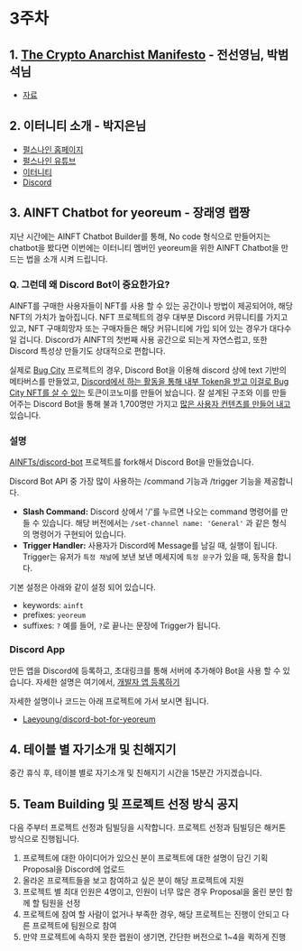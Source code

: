 # 3주차

## 1. [The Crypto Anarchist Manifesto](https://groups.csail.mit.edu/mac/classes/6.805/articles/crypto/cypherpunks/may-crypto-manifesto.html) - 전선영님, 박범석님

- [자료]()

## 2. 이터니티 소개 - 박지은님

- [펄스나인 홈페이지](https://www.pulse9.net)
- [펄스나인 유튜브](https://www.youtube.com/c/PULSE9_Inc)
- [이터니티](https://planet-aiia.com/)
- [Discord](https://discord.com/invite/9hrrUMfzpN)

## 3. AINFT Chatbot for yeoreum - 장래영 랩짱

지난 시간에는 AINFT Chatbot Builder를 통해, No code 형식으로 만들어지는 chatbot을 봤다면 이번에는 이터니티 멤버인 yeoreum을 위한 AINFT Chatbot을 만드는 법을 소개 시켜 드립니다.


### Q. 그런데 왜 Discord Bot이 중요한가요?

AINFT를 구매한 사용자들이 NFT를 사용 할 수 있는 공간이나 방법이 제공되어야, 해당 NFT의 가치가 높아집니다. NFT 프로젝트의 경우 대부분 Discord 커뮤니티를 가지고 있고, NFT 구매희망자 또는 구매자들은 해당 커뮤니티에 가입 되어 있는 경우가 대다수 일 겁니다. Discord가 AINFT의 첫번째 사용 공간으로 되는게 자연스럽고, 또한 Discord 특성상 만들기도 상대적으로 편합니다.

실제로 [Bug City](https://discord.gg/mcEczay4VQ) 프로젝트의 경우, Discord Bot을 이용해 discord 상에 text 기반의 메타버스를 만들었고, [Discord에서 하는 활동을 통해 내부 Token을 받고 이걸로 Bug City NFT를 살 수 있는](https://absorbed-boat-ff3.notion.site/2c7cbc1e7dbf46cabe388ec6cc341594) 토큰이코노미를 만들어 놨습니다. 잘 설계된 구조와 이를 만들어주는 Discord Bot을 통해 불과 1,700명만 가지고 [많은 사용자 컨텐츠를 만들어 내고](https://twitter.com/hashtag/bugcity?src=hashtag_click&f=live) 있습니다.

### 설명

[AINFTs/discord-bot](https://github.com/AINFTs/discord-bot) 프로젝트를 fork해서 Discord Bot을 만들었습니다.

Discord Bot API 중 가장 많이 사용하는 /command 기능과 /trigger 기능을 제공합니다.

- **Slash Command:** Discord 상에서 '/'를 누르면 나오는 command 명령어를 만들 수 있습니다. 해당 버전에서는 `/set-channel name: 'General'` 과 같은 형식의 명령어가 구현되어 있습니다.
- **Trigger Handler:** 사용자가 Discord에 Message를 남길 때, 실행이 됩니다. Trigger는 유저가 `특정 채널`에 보낸 보낸 메세지에 `특정 문구`가 있을 때, 동작을 합니다.

기본 설정은 아래와 같이 설정 되어 있습니다.
- keywords: `ainft`
- prefixes: `yeoreum`
- suffixes: `?`
예를 들어, `?`로 끝나는 문장에 Trigger가 됩니다.

### Discord App

만든 앱을 Discord에 등록하고, 초대링크를 통해 서버에 추가해야 Bot을 사용 할 수 있습니다. 자세한 설명은 여기에서, [개발자 앱 등록하기](https://blog.naver.com/wpdus2694/221192640522)

자세한 설명이나 코드는 아래 프로젝트에 가서 보시면 됩니다.
- [Laeyoung/discord-bot-for-yeoreum](https://github.com/Laeyoung/discord-bot-for-yeoreum)

## 4. 테이블 별 자기소개 및 친해지기

중간 휴식 후, 테이블 별로 자기소개 및 친해지기 시간을 15분간 가지겠습니다.

## 5. Team Building 및 프로젝트 선정 방식 공지
다음 주부터 프로젝트 선정과 팀빌딩을 시작합니다. 프로젝트 선정과 팀빌딩은 해커톤 방식으로 진행됩니다.

1. 프로젝트에 대한 아이디어가 있으신 분이 프로젝트에 대한 설명이 담긴 기획 Proposal을 Discord에 업로드
2. 올라온 프로젝트들을 보고 참여하고 싶은 분이 해당 프로젝트에 지원
3. 프로젝트 별 최대 인원은 4명이고, 인원이 너무 많은 경우 Proposal을 올린 분인 함께 할 팀원을 선정
4. 프로젝트에 참여 할 사람이 없거나 부족한 경우, 해당 프로젝트는 진행이 안되고 다른 프로젝트에 팀원으로 참여
5. 만약 프로젝트에 속하지 못한 랩원이 생기면, 간단한 버전으로 1~4을 퀵하게 진행

